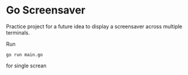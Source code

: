 # Go Screensaver
Practice project for a future idea to display a screensaver across multiple terminals.

Run
```
go run main.go
```
for single screan
